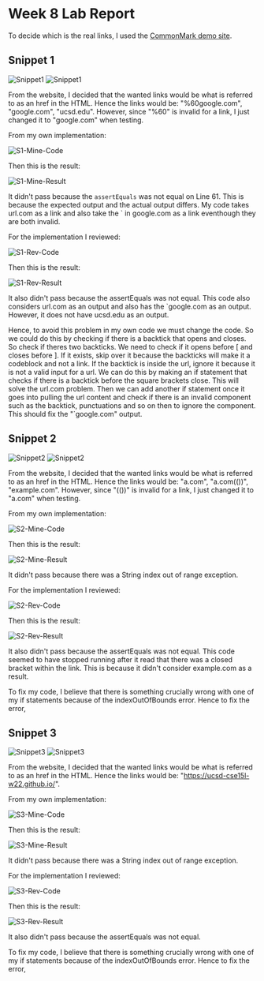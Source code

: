 # Week 8 Lab Report

To decide which is the real links, I used the [CommonMark demo site](https://spec.commonmark.org/dingus/). 

## Snippet 1

![Snippet1](snip1-1.png)
![Snippet1](snip1-2.png)

From the website, I decided that the wanted links would be what is referred to as an href in the HTML. Hence the links would be: "%60google.com", "google.com", "ucsd.edu". However, since "%60" is invalid for a link, I just changed it to "google.com" when testing. 

From my own implementation: 

![S1-Mine-Code](snip1-test-me.png)

Then this is the result: 

![S1-Mine-Result](snip1-test-me-r.png)


It didn't pass because the `assertEquals` was not equal on Line 61. This is because the expected output and the actual output differs. My code takes url.com as a link and also take the ` in google.com as a link eventhough they are both invalid. 

For the implementation I reviewed: 

![S1-Rev-Code](snip1-test-rev.png)

Then this is the result: 

![S1-Rev-Result](snip1-test-rev-r.png)


It also didn't pass because the assertEquals was not equal. This code also considers url.com as an output and also has the `google.com as an output. However, it does not have ucsd.edu as an output. 

Hence, to avoid this problem in my own code we must change the code. So we could do this by checking if there is a backtick that opens and closes. So check if theres two backticks. We need to check if it opens before [ and closes before ]. If it exists, skip over it because the backticks will make it a codeblock and not a link. If the backtick is inside the url, ignore it because it is not a valid input for a url. We can do this by making an if statement that checks if there is a backtick before the square brackets close. This will solve the url.com problem. Then we can add another if statement once it goes into pulling the url content and check if there is an invalid component such as the backtick, punctuations and so on then to ignore the component. This should fix the "`google.com" output. 

## Snippet 2

![Snippet2](snip2-1.png)
![Snippet2](snip2-2.png)

From the website, I decided that the wanted links would be what is referred to as an href in the HTML. Hence the links would be: "a.com", "a.com(())", "example.com". However, since "(())" is invalid for a link, I just changed it to "a.com" when testing.

From my own implementation: 

![S2-Mine-Code](snip2-test-me.png)

Then this is the result: 

![S2-Mine-Result](snip2-test-me-r.png)


It didn't pass because there was a String index out of range exception.  

For the implementation I reviewed: 

![S2-Rev-Code](snip2-test-rev.png)

Then this is the result: 

![S2-Rev-Result](snip2-test-rev-r.png)


It also didn't pass because the assertEquals was not equal. This code seemed to have stopped running after it read that there was a closed bracket within the link. This is because it didn't consider example.com as a result. 

To fix my code, I believe that there is something crucially wrong with one of my if statements because of the indexOutOfBounds error. Hence to fix the error, 

## Snippet 3

![Snippet3](snip3-1.png)
![Snippet3](snip3-2.png)

From the website, I decided that the wanted links would be what is referred to as an href in the HTML. Hence the links would be: "https://ucsd-cse15l-w22.github.io/".

From my own implementation: 

![S3-Mine-Code](snip3-test-me.png)

Then this is the result: 

![S3-Mine-Result](snip3-test-me-r.png)

It didn't pass because there was a String index out of range exception.  

For the implementation I reviewed: 

![S3-Rev-Code](snip3-test-rev.png)

Then this is the result: 

![S3-Rev-Result](snip3-test-rev-r.png)

It also didn't pass because the assertEquals was not equal. 

To fix my code, I believe that there is something crucially wrong with one of my if statements because of the indexOutOfBounds error. Hence to fix the error, 